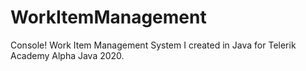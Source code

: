 # WorkItemManagement
Console! Work Item Management System I created in Java for Telerik Academy Alpha Java 2020. 
